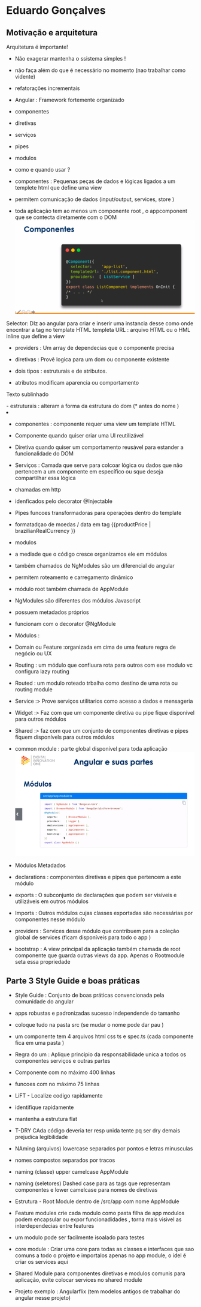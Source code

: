 # Eduardo Gonçalves 

## Motivação e arquitetura 
Arquitetura é importante! 

- Não exagerar mantenha o ssistema simples !
- não faça além do que é necessário no momento (nao trabalhar como vidente) 
- refatorações incrementais 

- Angular : Framework fortemente organizado 
- componentes  
- diretivas
- serviços
- pipes
- modulos

- como e quando usar ?

- componentes  : Pequenas peças de dados e lógicas ligados a um templete html que define uma view 

- permitem comunicação de dados (input/output, services, store )
- toda aplicação tem ao menos um componente root , o appcomponent que se contecta diretamente com o DOM 
![](./component.PNG)


Selector: DIz ao angular para criar e inserir uma instancia desse como onde enocntrar a tag no template HTML 
templeta URL : arquivo HTML ou o HML inline que define a view 
- providers : Um array de dependecias que o componente precisa 


- diretivas : Provê logica para um dom ou componente existente 
- dois tipos  : estruturais e de atributos. 
- atributos modificam aparencia ou comportamento 

<p appHighlight> Texto sublinhado </p>
- estruturais :  alteram a forma da estrutura do dom (* antes do nome )
<li *ngFor="let item of list"> </li>
<app-item-detail *ngIf="selectedItem" > </app-item-detail>


- componentes : componente requer uma view um template HTML 
- Componente quando quiser criar uma UI reutilizável 
- Diretiva quando quiser um comportamento reusável para estander a funcionalidade do DOM 

- Serviços : Camada que serve para colcoar lógica ou dados que não pertencem a um componente em específico ou sque deseja compartilhar essa lógica 
 - chamadas em http 
 - idenficados pelo decorator @Injectable 


- Pipes
funcoes transformadoras para operações dentro do template 
- formatadçao de moedas / data em tag <span>
<span> {{productPrice | brazilianRealCurrency }} </span>


- modulos 

- a mediade que o código cresce organizamos ele em módulos 
- também chamados de NgModules são um diferencial do angular 
- permitem roteamento e carregamento dinâmico 

- módulo root também chamada de AppModule 
- NgModules são diferentes dos módulos Javascript 
- possuem metadados próprios 
- funcionam com o decorator @NgModule 

- Módulos :  
- Domain ou Feature :organizada em cima de uma feature regra de negócio ou UX 
- Routing :  um módulo que confiuura rota para outros com ese modulo vc configura lazy routing 
- Routed :  um modulo roteado trbalha como destino de uma rota ou routing module 
- Service :> Prove serviços utilitarios como acesso a dados e mensageria 
- Widget  :> Faz com que um componente diretiva ou pipe fique disponível para outros módulos 
- Shared :> faz com que um conjunto de componentes diretivas e pipes fiquem disponívels para outros módulos 
- common module : parte global disponível para toda aplicação 
![](./module.PNG)

- Módulos Metadados 
- declarations : componentes diretivas e pipes que pertencem a este módulo 
- exports : O subconjunto de declarações que podem ser visíveis e utilizáveis em outros módulos 
- Imports : Outros módulos cujas classes exportadas são necessárias por componentes nesse módulo 
- providers : Services desse módulo que contribuem para a coleção global de services (ficam disponíveis para todo o app )
- bootstrap : A  view principal da aplicação também chamada de root componente que guarda outras views da app. Apenas o Rootmodule seta essa propriedade 

## Parte 3 Style Guide e boas práticas 

- Style Guide : Conjunto de boas práticas convencionada pela comunidade do angular 
- apps robustas e padronizadas sucesso independende do tamanho 
- coloque tudo na pasta src (se mudar o nome pode dar pau )
- um componente tem 4 arquivos html css ts e spec.ts (cada componente fica em uma pasta ) 
- Regra do um : Aplique principio da responsabilidade unica a todos os  componentes serviços e outras partes 
- Componente com no máximo 400 linhas 
- funcoes com no máximo 75 linhas 

- LiFT - Localize codigo rapidamente 
- identifique rapidamente 
- mantenha a estrutura flat 
- T-DRY  CAda código deveria ter resp unida tente pq ser dry demais prejudica legibilidade 
- NAming (arquivos) lowercase separados por pontos e letras minusculas 
- nomes compostos separados por tracos 
- naming (classe) upper camelcase AppModule
- naming (seletores) Dashed case para as tags que representam componentes e lower camelcase para nomes de diretivas 
- Estrutura - Root Module dentro de /src/app com nome AppModule
- Feature modules crie cada modulo como pasta filha de app  modulos podem encapsular ou expor funcionadidades , torna mais visivel as interdependecias entre features 
- um modulo pode ser facilmente isoalado para testes 
- core module : Criar uma core para todas as classes e interfaces que sao comuns a todo o projeto e importalos apenas no app module, o idel é criar os services aqui 
- Shared Module para componentes diretivas e modulos comunis para aplicação, evite colocar services no shared module 
- Projeto exemplo : Angularflix (tem modelos antigos de trabalhar do angular nesse projeto)





